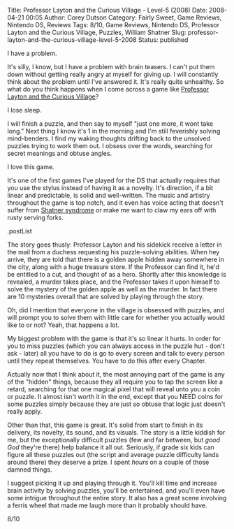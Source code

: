 Title: Professor Layton and the Curious Village - Level-5 (2008)
Date: 2008-04-21 00:05
Author: Corey Dutson
Category: Fairly Sweet, Game Reviews, Nintendo DS, Reviews
Tags: 8/10, Game Reviews, Nintendo DS, Professor Layton and the Curious Village, Puzzles, William Shatner
Slug: professor-layton-and-the-curious-village-level-5-2008
Status: published

I have a problem.

It's silly, I know, but I have a problem with brain teasers. I can't put
them down without getting really angry at myself for giving up. I will
constantly think about the problem until I've answered it. It's really
quite unhealthy. So what do you think happens when I come across a game
like [Professor Layton and the Curious
Village](http://en.wikipedia.org/wiki/Professor_Layton_and_the_Curious_Village "Wikipedia: Professor Layton and the Curious Village")?

I lose sleep.

I will finish a puzzle, and then say to myself "just one more, it wont
take long." Next thing I know it's 1 in the morning and I'm still
feverishly solving mind-benders. I find my waking thoughts drifting back
to the unsolved puzzles trying to work them out. I obsess over the
words, searching for secret meanings and obtuse angles.

I love this game.

It's one of the first games I've played for the DS that actually
requires that you use the stylus instead of having it as a novelty. It's
direction, if a bit linear and predictable, is solid and well-written.
The music and artistry throughout the game is top notch, and it even has
voice acting that doesn't suffer from [Shatner
syndrome](http://www.urbandictionary.com/define.php?term=Shatner+syndrome&defid=2483582 "Urban Dictionary: Shatner Syndrome")
or make me want to claw my ears off with rusty serving forks.

.postList

The story goes thusly: Professor Layton and his sidekick receive a
letter in the mail from a duchess requesting his puzzle-solving
abilities. When hey arrive, they are told that there is a golden apple
hidden away somewhere in the city, along with a huge treasure store. If
the Professor can find it, he'd be entitled to a cut, and thought of as
a hero. Shortly after this knowledge is revealed, a murder takes place,
and the Professor takes it upon himself to solve the mystery of the
golden apple as well as the murder. In fact there are 10 mysteries
overall that are solved by playing through the story.

Oh, did I mention that everyone in the village is obsessed with puzzles,
and will prompt you to solve them with little care for whether you
actually would like to or not? Yeah, that happens a lot.

My biggest problem with the game is that it's so linear it hurts. In
order for you to miss puzzles (which you can always access in the puzzle
hut - don't ask - later) all you have to do is go to every screen and
talk to every person until they repeat themselves. You have to do this
after every Chapter.

Actually now that I think about it, the most annoying part of the game
is any of the "hidden" things, because they all require you to tap the
screen like a retard, searching for that one magical pixel that will
reveal unto you a coin or puzzle. It almost isn't worth it in the end,
except that you NEED coins for some puzzles simply because they are just
so obtuse that logic just doesn't really apply.

Other than that, this game is great. It's solid from start to finish in
its delivery, its novelty, its sound, and its visuals. The story is a
little kiddish for me, but the exceptionally difficult puzzles (few and
far between, but *good God* they're there) help balance it all out.
Seriously, if grade six kids can figure all these puzzles out (the
script and average puzzle difficulty lands around there) they deserve a
prize. I spent *hours* on a couple of those damned things.

I suggest picking it up and playing through it. You'll kill time and
increase brain activity by solving puzzles, you'll be entertained, and
you'll even have some intrigue throughout the entire story. It also has
a great scene involving a ferris wheel that made me laugh more than it
probably should have.

8/10
